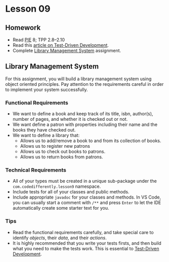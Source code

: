 # Lesson 09

## Homework

* Read [PIE][pie-book] 8; TPP 2.8–2.10
* Read this [article on Test-Driven Development][tdd-article].
* Complete [Library Management System](#library-management-system) assignment.

## Library Management System

For this assignment, you will build a library management system using object oriented principles. Pay attention to the requirements careful in order to implement your system successfully.

### Functional Requirements

* We want to define a book and keep track of its title, isbn, author(s), number of pages, and whether it is checked out or not.
* We want define a patron with properties including their name and the books they have checked out.
* We want to define a library that:
    * Allows us to add/remove a book to and from its collection of books. 
    * Allows us to register new patrons
    * Allows us to check out books to patrons.
    * Allows us to return books from patrons.

### Technical Requirements

* All of your types must be created in a unique sub-package under the `com.codedifferently.lesson9` namespace.
* Include tests for all of your classes and public methods.
* Include appropriate `javadoc` for your classes and methods. In VS Code, you can usually start a comment with `/**` and press `Enter` to let the IDE automatically create some starter text for you.

### Tips

* Read the functional requirements carefully, and take special care to identify *objects*, their *data*, and their *actions*.
* It is highly recommended that you write your tests firsts, and then build what you need to make the tests work. This is essential to [Test-Driven Development][tdd-article].

[pie-book]: https://github.com/shshankar1/ebooks/blob/master/Programming%20Interviews%20Exposed.PDF
[tdd-article]: https://semaphoreci.com/blog/test-driven-development
